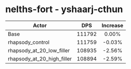 # nelths-fort - yshaarj-cthun
| Actor | DPS | Increase |
|---|:---:|:---:|
|Base|111792|0.00%|
|rhapsody_control|111759|-0.03%|
|rhapsody_at_20_low_filler|108935|-2.56%|
|rhapsody_at_20_high_filler|108894|-2.59%|
